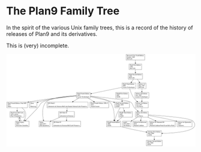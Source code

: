 # The Plan9 Family Tree

In the spirit of the various Unix family trees, this is a record of
the history of releases of Plan9 and its derivatives.

This is (very) incomplete.

![Family Tree](https://github.com/da4089/plan9-history/blob/main/plan9-history.png?raw=true)
